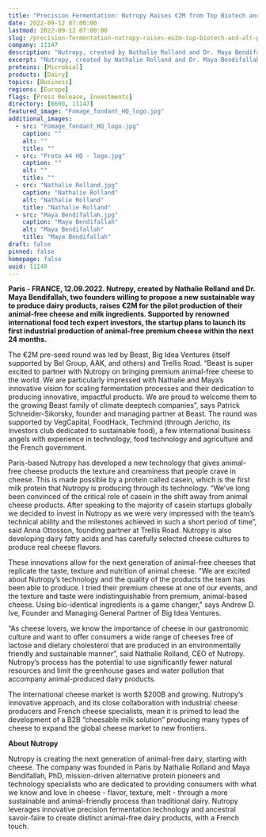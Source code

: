 ```yaml
---
title: "Precision Fermentation: Nutropy Raises €2M from Top Biotech and Alt Protein Investors to Develop the Next Generation of Cheese"
date: 2022-09-12 07:00:00
lastmod: 2022-09-12 07:00:00
slug: /precision-fermentation-nutropy-raises-eu2m-top-biotech-and-alt-protein-investors-develop
company: 11147
description: "Nutropy, created by Nathalie Rolland and Dr. Maya Bendifallah, two founders willing to propose a new sustainable way to produce dairy products, raises €2M for the pilot production of their animal-free cheese and milk ingredients. Supported by renowned international food tech expert investors, the startup plans to launch its first industrial production of animal-free premium cheese within the next 24 months."
excerpt: "Nutropy, created by Nathalie Rolland and Dr. Maya Bendifallah, two founders willing to propose a new sustainable way to produce dairy products, raises €2M for the pilot production of their animal-free cheese and milk ingredients. Supported by renowned international food tech expert investors, the startup plans to launch its first industrial production of animal-free premium cheese within the next 24 months."
proteins: [Microbial]
products: [Dairy]
topics: [Business]
regions: [Europe]
flags: [Press Release, Investments]
directory: [6600, 11147]
featured_image: "Fomage_fondant_HQ_logo.jpg"
additional_images:
  - src: "Fomage_fondant_HQ_logo.jpg"
    caption: ""
    alt: ""
    title: ""
  - src: "Proto A4 HQ - logo.jpg"
    caption: ""
    alt: ""
    title: ""
  - src: "Nathalie Rolland.jpg"
    caption: "Nathalie Rolland"
    alt: "Nathalie Rolland"
    title: "Nathalie Rolland"
  - src: "Maya Bendifallah.jpg"
    caption: "Maya Bendifallah"
    alt: "Maya Bendifallah"
    title: "Maya Bendifallah"
draft: false
pinned: false
homepage: false
uuid: 11148
---
```

<p><strong>Paris - FRANCE, 12.09.2022. Nutropy, created by Nathalie Rolland and Dr. Maya Bendifallah, two founders willing to propose a new sustainable way to produce dairy products, raises €2M for the pilot production of their animal-free cheese and milk ingredients. Supported by renowned international food tech expert investors, the startup plans to launch its first industrial production of animal-free premium cheese within the next 24 months.</strong></p>
<p>The €2M pre-seed round was led by Beast, Big Idea Ventures (itself supported by Bel Group, AAK, and others) and Trellis Road. “Beast is super excited to partner with Nutropy on bringing premium animal-free cheese to the world. We are particularly impressed with Nathalie and Maya’s innovative vision for scaling fermentation processes and their dedication to producing innovative, impactful products. We are proud to welcome them to the growing Beast family of climate deeptech companies”, says Patrick Schneider-Sikorsky, founder and managing partner at Beast. The round was supported by VegCapital, FoodHack, Techmind (through Jericho, its investors club dedicated to sustainable food), a few international business angels with experience in technology, food technology and agriculture and the French government.</p>
<p>Paris-based Nutropy has developed a new technology that gives animal-free cheese products the texture and creaminess that people crave in cheese. This is made possible by a protein called casein, which is the first milk protein that Nutropy is producing through its technology. “We’ve long been convinced of the critical role of casein in the shift away from animal cheese products. After speaking to the majority of casein startups globally we decided to invest in Nutropy as we were very impressed with the team’s technical ability and the milestones achieved in such a short period of time”, said Anna Ottosson, founding partner at Trellis Road. Nutropy is also developing dairy fatty acids and has carefully selected cheese cultures to produce real cheese flavors.</p>
<p>These innovations allow for the next generation of animal-free cheeses that replicate the taste, texture and nutrition of animal cheese. "We are excited about Nutropy’s technology and the quality of the products the team has been able to produce. I tried their premium cheese at one of our events, and the texture and taste were indistinguishable from premium, animal-based cheese. Using bio-identical ingredients is a game changer," says Andrew D. Ive, Founder and Managing General Partner of Big Idea Ventures.</p>
<p>“As cheese lovers, we know the importance of cheese in our gastronomic culture and want to offer consumers a wide range of cheeses free of lactose and dietary cholesterol that are produced in an environmentally friendly and sustainable manner”, said Nathalie Rolland, CEO of Nutropy. Nutropy’s process has the potential to use significantly fewer natural resources and limit the greenhouse gases and water pollution that accompany animal-produced dairy products.</p>
<p>The international cheese market is worth $200B and growing. Nutropy’s innovative approach, and its close collaboration with industrial cheese producers and French cheese specialists, mean it is primed to lead the development of a B2B “cheesable milk solution” producing many types of cheese to expand the global cheese market to new frontiers.</p>
<p><strong>About Nutropy</strong></p>
<p>Nutropy is creating the next generation of animal-free dairy, starting with cheese. The company was founded in Paris by Nathalie Rolland and Maya Bendifallah, PhD, mission-driven alternative protein pioneers and technology specialists who are dedicated to providing consumers with what we know and love in cheese - flavor, texture, melt - through a more sustainable and animal-friendly process than traditional dairy. Nutropy leverages innovative precision fermentation technology and ancestral savoir-faire to create distinct animal-free dairy products, with a French touch.</p>

